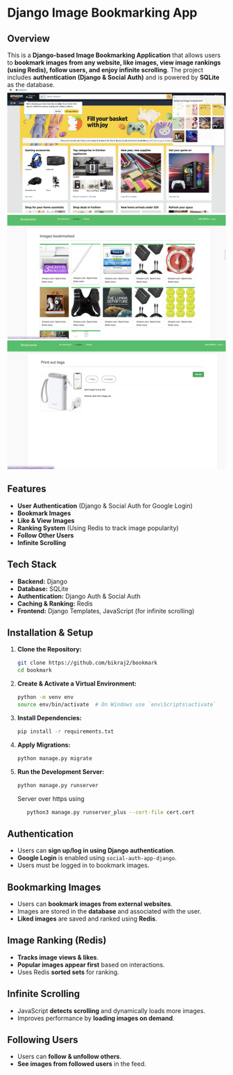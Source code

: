 # Django Image Bookmarking App

## Overview
This is a **Django-based Image Bookmarking Application** that allows users to **bookmark images from any website, like images, view image rankings (using Redis), follow users, and enjoy infinite scrolling**. The project includes **authentication (Django & Social Auth)** and is powered by **SQLite** as the database.
![Bookmarking Images](./assets/first.png)
![Bookmarked Images](./assets/second.png)
![Bookmark details](./assets/third.png)
## Features
- **User Authentication** (Django & Social Auth for Google Login)
- **Bookmark Images** 
- **Like & View Images**
- **Ranking System** (Using Redis to track image popularity)
- **Follow Other Users**
- **Infinite Scrolling**

## Tech Stack
- **Backend:** Django
- **Database:** SQLite
- **Authentication:** Django Auth & Social Auth
- **Caching & Ranking:** Redis
- **Frontend:** Django Templates, JavaScript (for infinite scrolling)

## Installation & Setup

1. **Clone the Repository:**
   ```sh
   git clone https://github.com/bikraj2/bookmark
   cd bookmark
   ```

2. **Create & Activate a Virtual Environment:**
   ```sh
   python -m venv env
   source env/bin/activate  # On Windows use `env\Scripts\activate`
   ```

3. **Install Dependencies:**
   ```sh
   pip install -r requirements.txt
   ```

4. **Apply Migrations:**
   ```sh
   python manage.py migrate
   ```

5. **Run the Development Server:**
   ```sh
   python manage.py runserver
   ```
   Server over https using
   ```sh
      python3 manage.py runserver_plus --cert-file cert.cert     
   ```

## Authentication
- Users can **sign up/log in using Django authentication**.
- **Google Login** is enabled using `social-auth-app-django`.
- Users must be logged in to bookmark images.

## Bookmarking Images
- Users can **bookmark images from external websites**.
- Images are stored in the **database** and associated with the user.
- **Liked images** are saved and ranked using **Redis**.

## Image Ranking (Redis)
- **Tracks image views & likes**.
- **Popular images appear first** based on interactions.
- Uses Redis **sorted sets** for ranking.

## Infinite Scrolling
- JavaScript **detects scrolling** and dynamically loads more images.
- Improves performance by **loading images on demand**.

## Following Users
- Users can **follow & unfollow others**.
- **See images from followed users** in the feed.

